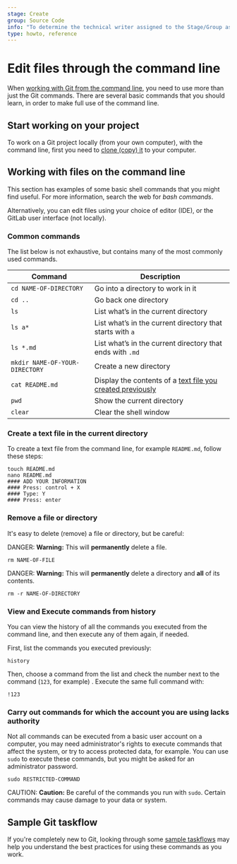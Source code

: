 ```yaml
---
stage: Create
group: Source Code
info: "To determine the technical writer assigned to the Stage/Group associated with this page, see https://about.gitlab.com/handbook/engineering/ux/technical-writing/#assignments"
type: howto, reference
---
```


# Edit files through the command line

When [working with Git from the command line](start-using-git.md), you need to
use more than just the Git commands. There are several basic commands that you should
learn, in order to make full use of the command line.

## Start working on your project

To work on a Git project locally (from your own computer), with the command line,
first you need to [clone (copy) it](start-using-git.md#clone-a-repository) to
your computer.

## Working with files on the command line

This section has examples of some basic shell commands that you might find useful.
For more information, search the web for _bash commands_.

Alternatively, you can edit files using your choice of editor (IDE), or the GitLab user
interface (not locally).

### Common commands

The list below is not exhaustive, but contains many of the most commonly used commands.

| Command                        | Description                                 |
|--------------------------------|---------------------------------------------|
| `cd NAME-OF-DIRECTORY`         | Go into a directory to work in it           |
| `cd ..`                        | Go back one directory                       |
| `ls`                           | List what’s in the current directory        |
| `ls a*`                        | List what’s in the current directory that starts with `a` |
| `ls *.md`                      | List what’s in the current directory that ends with `.md` |
| `mkdir NAME-OF-YOUR-DIRECTORY` | Create a new directory                      |
| `cat README.md`                | Display the contents of a [text file you created previously](#create-a-text-file-in-the-current-directory) |
| `pwd`                          | Show the current directory                  |
| `clear`                        | Clear the shell window                      |

### Create a text file in the current directory

To create a text file from the command line, for example `README.md`, follow these
steps:

```shell
touch README.md
nano README.md
#### ADD YOUR INFORMATION
#### Press: control + X
#### Type: Y
#### Press: enter
```

### Remove a file or directory

It's easy to delete (remove) a file or directory, but be careful:

DANGER: **Warning:**
This will **permanently** delete a file.

```shell
rm NAME-OF-FILE
```

DANGER: **Warning:**
This will **permanently** delete a directory and **all** of its contents.

```shell
rm -r NAME-OF-DIRECTORY
```

### View and Execute commands from history

You can view the history of all the commands you executed from the command line,
and then execute any of them again, if needed.

First, list the commands you executed previously:

```shell
history
```

Then, choose a command from the list and check the number next to the command (`123`,
for example) . Execute the same full command with:

```shell
!123
```

### Carry out commands for which the account you are using lacks authority

Not all commands can be executed from a basic user account on a computer, you may
need administrator's rights to execute commands that affect the system, or try to access
protected data, for example. You can use `sudo` to execute these commands, but you
might be asked for an administrator password.

```shell
sudo RESTRICTED-COMMAND
```

CAUTION: **Caution:**
Be careful of the commands you run with `sudo`. Certain commands may cause
damage to your data or system.

## Sample Git taskflow

If you're completely new to Git, looking through some [sample taskflows](https://rogerdudler.github.io/git-guide/)
may help you understand the best practices for using these commands as you work.

<!-- ## Troubleshooting

Include any troubleshooting steps that you can foresee. If you know beforehand what issues
one might have when setting this up, or when something is changed, or on upgrading, it's
important to describe those, too. Think of things that may go wrong and include them here.
This is important to minimize requests for support, and to avoid doc comments with
questions that you know someone might ask.

Each scenario can be a third-level heading, e.g. `### Getting error message X`.
If you have none to add when creating a doc, leave this section in place
but commented out to help encourage others to add to it in the future. -->
